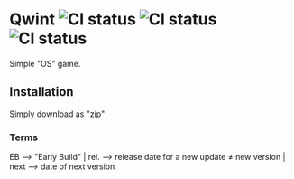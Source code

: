 # Qwint ![CI status](https://img.shields.io/badge/version-eb%20%3A%200.1-brightgreen.svg) ![CI status](https://img.shields.io/badge/next-unknown-red.svg) ![CI status](https://img.shields.io/badge/rel.-19.10-blue.svg)

Simple "OS" game.

## Installation
Simply download as "zip"

### Terms
EB --> "Early Build" |
rel. --> release date for a new update ≠ new version |
next --> date of next version
